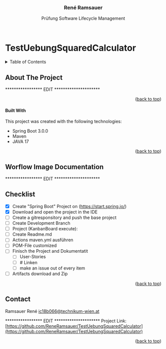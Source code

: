 <a name="readme-top"></a> <!-- Only Top Link -->
<br />
<div align="center">
  <h3 align="center">René Ramsauer</h3>
  <p align="center">
    Prüfung Software Lifecycle Management
  </p>
</div>
<br>

# TestUebungSquaredCalculator

<!-- TABLE OF CONTENTS -->
<details>
  <summary>Table of Contents</summary>
  <ol>
    <li>
      <a href="#about-the-project">About The Project</a>
      <ul>
        <li><a href="#built-with">Built With</a></li>
      </ul>
    </li>
    <li><a href="#worflow-image-documentation">Worflow Image Documentation</a></li>
    <li><a href="#contact">Contact</a></li>
  </ol>
</details>



<!-- ABOUT THE PROJECT -->
## About The Project

*****************  EDIT  *********************

<p align="right">(<a href="#readme-top">back to top</a>)</p>


<!-- Built With -->
#### Built With

This project was created with the following technologies:
* Spring Boot 3.0.0
* Maven
* JAVA 17

<p align="right">(<a href="#readme-top">back to top</a>)</p>

<!-- Worflow Image Documentation -->
## Worflow Image Documentation

*****************  EDIT  *********************

<!-- Checklist -->
## Checklist

- [x] Create "Spring Boot" Project on (https://start.spring.io/)
- [x] Download and open the project in the IDE
- [ ] Create a gitresponsitory and push the base project
- [ ] Create Development Branch
- [ ] Project (KanbanBoard execute):
- [ ] Create Readme.md
- [ ] Actions maven.yml ausführen
- [ ] POM-File customized
- [ ] Finisch the Project and Dokumentatit
    - [ ] User-Stories
    - [ ] #<Number> Linken
    - [ ] make an issue out of every item
- [ ] Artifacts download and Zip

<p align="right">(<a href="#readme-top">back to top</a>)</p>


<!-- CONTACT -->
## Contact

Ramsauer René  [ic18b066@technikum-wien.at](ic18b066@technikum-wien.at)

*****************  EDIT  *********************
Project Link: [https://github.com/ReneRamsauer/TestUebungSquaredCalculator](https://github.com/ReneRamsauer/TestUebungSquaredCalculator)

<p align="right">(<a href="#readme-top">back to top</a>)</p>

